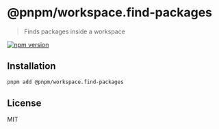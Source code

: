 # @pnpm/workspace.find-packages

> Finds packages inside a workspace

[![npm version](https://img.shields.io/npm/v/@pnpm/workspace.find-packages.svg)](https://www.npmjs.com/package/@pnpm/workspace.find-packages)

## Installation

```sh
pnpm add @pnpm/workspace.find-packages
```

## License

MIT
